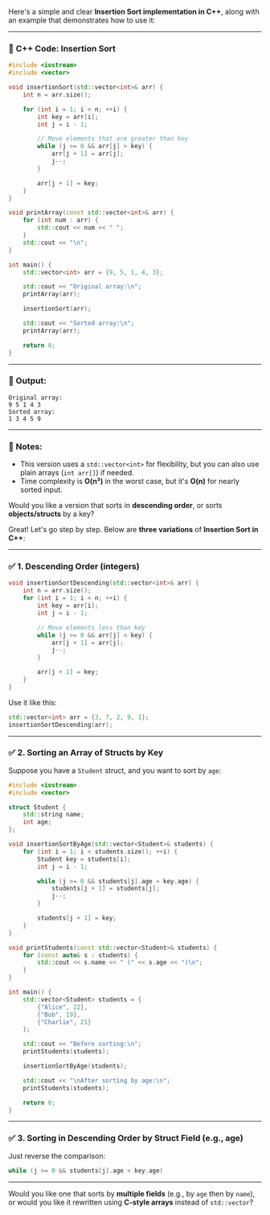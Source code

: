Here's a simple and clear **Insertion Sort implementation in C++**, along with an example that demonstrates how to use it:

---

### 🧠 **C++ Code: Insertion Sort**

```cpp
#include <iostream>
#include <vector>

void insertionSort(std::vector<int>& arr) {
    int n = arr.size();

    for (int i = 1; i < n; ++i) {
        int key = arr[i];
        int j = i - 1;

        // Move elements that are greater than key
        while (j >= 0 && arr[j] > key) {
            arr[j + 1] = arr[j];
            j--;
        }

        arr[j + 1] = key;
    }
}

void printArray(const std::vector<int>& arr) {
    for (int num : arr) {
        std::cout << num << " ";
    }
    std::cout << "\n";
}

int main() {
    std::vector<int> arr = {9, 5, 1, 4, 3};

    std::cout << "Original array:\n";
    printArray(arr);

    insertionSort(arr);

    std::cout << "Sorted array:\n";
    printArray(arr);

    return 0;
}
```

---

### 🧾 Output:

```
Original array:
9 5 1 4 3 
Sorted array:
1 3 4 5 9 
```

---

### 📌 Notes:

* This version uses a `std::vector<int>` for flexibility, but you can also use plain arrays (`int arr[]`) if needed.
* Time complexity is **O(n²)** in the worst case, but it's **O(n)** for nearly sorted input.

Would you like a version that sorts in **descending order**, or sorts **objects/structs** by a key?


Great! Let's go step by step. Below are **three variations** of **Insertion Sort in C++**:

---

### ✅ 1. **Descending Order (integers)**

```cpp
void insertionSortDescending(std::vector<int>& arr) {
    int n = arr.size();
    for (int i = 1; i < n; ++i) {
        int key = arr[i];
        int j = i - 1;

        // Move elements less than key
        while (j >= 0 && arr[j] < key) {
            arr[j + 1] = arr[j];
            j--;
        }

        arr[j + 1] = key;
    }
}
```

Use it like this:

```cpp
std::vector<int> arr = {3, 7, 2, 9, 1};
insertionSortDescending(arr);
```

---

### ✅ 2. **Sorting an Array of Structs by Key**

Suppose you have a `Student` struct, and you want to sort by `age`:

```cpp
#include <iostream>
#include <vector>

struct Student {
    std::string name;
    int age;
};

void insertionSortByAge(std::vector<Student>& students) {
    for (int i = 1; i < students.size(); ++i) {
        Student key = students[i];
        int j = i - 1;

        while (j >= 0 && students[j].age > key.age) {
            students[j + 1] = students[j];
            j--;
        }

        students[j + 1] = key;
    }
}

void printStudents(const std::vector<Student>& students) {
    for (const auto& s : students) {
        std::cout << s.name << " (" << s.age << ")\n";
    }
}

int main() {
    std::vector<Student> students = {
        {"Alice", 22},
        {"Bob", 19},
        {"Charlie", 21}
    };

    std::cout << "Before sorting:\n";
    printStudents(students);

    insertionSortByAge(students);

    std::cout << "\nAfter sorting by age:\n";
    printStudents(students);

    return 0;
}
```

---

### ✅ 3. **Sorting in Descending Order by Struct Field (e.g., age)**

Just reverse the comparison:

```cpp
while (j >= 0 && students[j].age < key.age)
```

---

Would you like one that sorts by **multiple fields** (e.g., by `age` then by `name`), or would you like it rewritten using **C-style arrays** instead of `std::vector`?
